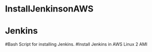 # InstallJenkinsonAWS
# Jenkins
#Bash Script for installing Jenkins.
#Install Jenkins in AWS Linux 2 AMI
